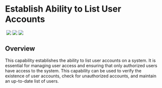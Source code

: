 # Establish Ability to List User Accounts
&nbsp;![](https://img.shields.io/badge/ID-C1606-blue)&nbsp;![](https://img.shields.io/badge/Phase-Preparation_%28P0001%29-blue)&nbsp;![](https://img.shields.io/badge/Category-Identity-blue)
## Overview
This capability establishes the ability to list user accounts on a system. It is essential for managing user access and ensuring that only authorized users have access to the system. This capability can be used to verify the existence of user accounts, check for unauthorized accounts, and maintain an up-to-date list of users.
